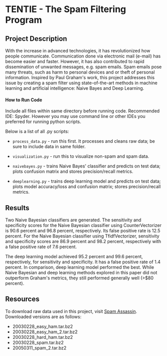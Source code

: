 # TENTIE - The Spam Filtering Program

## Project Description
With the increase in advanced technologies, it has revolutionized how people communicate. Communication done via electronic mail (e-mail) has become easier and faster. However, it has also contributed to rapid dissemination of unwanted messages, e.g. spam emails. Spam emails pose many threats, such as harm to personal devices and or theft of personal information. Inspired by Paul Graham's work, this project addresses this issue by creating a spam filter using state-of-the-art methods in machine learning and artificial intelligence: Naive Bayes and Deep Learning. 

#### How to Run Code
Include all files within same directory before running code. Recommended IDE: Spyder. However you may use command line or other IDEs you preferred for running python scripts.

Below is a list of all .py scripts:
- `process_data.py` - run this first. It processes and cleans raw data; be sure to include data in same folder.

- `visualization.py` - run this to visualize non-spam and spam data.

- `naivebayes.py` - trains Naive Bayes' classifier and predicts on test data; plots confusion matrix and stores precision/recall metrics.

- `deeplearning.py` - trains deep learning model and predicts on test data; plots model accuracy/loss and confusion matrix; stores precision/recall metrics.

## Results
Two Naive Bayesian classifiers are generated. The sensitivity and specificity scores for the Naive Bayesian classifier using CounterVectorizer is 90.6 percent and 96.8 percent, respectively. Its false positive rate is 12.5 percent. For the Naive Bayesian classifier using TfidfVectorizer, sensitivity and specificity scores are 86.9 percent and 98.2 percent, respectively with a false positive rate of 7.6 percent. 

The deep learning model achieved 95.2 percent and 99.6 percent, respectively, for sensitivity and specificity. It has a false positive rate of 1.4 percent. In comparison, deep learning model performed the best. While Naive Bayesian and deep learning methods explored in this paper did not outperform Graham's metrics, they still performed generally well (>$80 percent). 

## Resources
To download raw data used in this project, visit [Spam Assassin](https://spamassassin.apache.org/old/publiccorpus/). Downloaded versions are as follows:
- 20030228_easy_ham.tar.bz2
- 20030228_easy_ham_2.tar.bz2
- 20030228_hard_ham.tar.bz2
- 20030228_spam.tar.bz2
- 20050311_spam_2.tar.bz2
